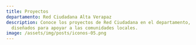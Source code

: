 ```yaml
---
title: Proyectos
departamento: Red Ciudadana Alta Verapaz
description: Conoce los proyectos de Red Ciudadana en el departamento, proyectos
  diseñados para apoyar a las comunidades locales.
image: /assets/img/posts/iconos-05.png
---
```


